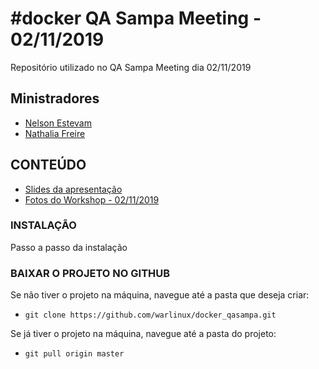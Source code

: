 # #docker QA Sampa Meeting - 02/11/2019

Repositório utilizado no  QA Sampa Meeting dia 02/11/2019

##  Ministradores
 - [Nelson Estevam](https://www.linkedin.com/in/nestevam/)
 - [Nathalia Freire](https://github.com/nathaliaifurita)

## CONTEÚDO
 - [Slides da apresentação]()
 - [Fotos do Workshop - 02/11/2019]()

### INSTALAÇÃO

Passo a passo da instalação




### BAIXAR O PROJETO NO GITHUB

Se não tiver o projeto na máquina, navegue até a pasta que deseja criar:
- `git clone https://github.com/warlinux/docker_qasampa.git`

Se já tiver o projeto na máquina, navegue até a pasta do projeto:
- `git pull origin master`




